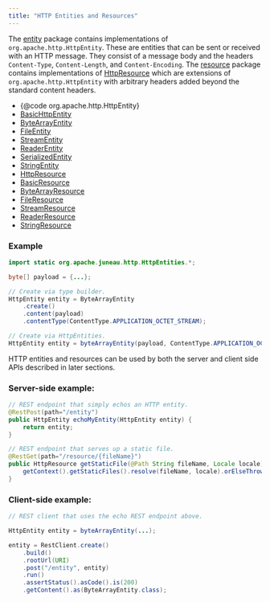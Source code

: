 ```yaml
---
title: "HTTP Entities and Resources"
---
```


The [entity](../apidocs/org/apache/juneau/http/entity.html) package contains implementations of `org.apache.http.HttpEntity`.  These are
entities that can be sent or received with an HTTP message.  They consist of a message body and the headers
`Content-Type`, `Content-Length`, and `Content-Encoding`.
The [resource](../apidocs/org/apache/juneau/http/resource.html) package contains implementations of [HttpResource](../apidocs/org/apache/juneau/http/resource/HttpResource.html) which are extensions of `org.apache.http.HttpEntity` with
arbitrary headers added beyond the standard content headers.
- \{@code org.apache.http.HttpEntity\}
- [BasicHttpEntity](../apidocs/org/apache/juneau/http/entity/BasicHttpEntity.html)
- [ByteArrayEntity](../apidocs/org/apache/juneau/http/entity/ByteArrayEntity.html)
- [FileEntity](../apidocs/org/apache/juneau/http/entity/FileEntity.html)
- [StreamEntity](../apidocs/org/apache/juneau/http/entity/StreamEntity.html)
- [ReaderEntity](../apidocs/org/apache/juneau/http/entity/ReaderEntity.html)
- [SerializedEntity](../apidocs/org/apache/juneau/http/entity/SerializedEntity.html)
- [StringEntity](../apidocs/org/apache/juneau/http/entity/StringEntity.html)
- [HttpResource](../apidocs/org/apache/juneau/http/resource/HttpResource.html)
- [BasicResource](../apidocs/org/apache/juneau/http/resource/BasicResource.html)
- [ByteArrayResource](../apidocs/org/apache/juneau/http/resource/ByteArrayResource.html)
- [FileResource](../apidocs/org/apache/juneau/http/resource/FileResource.html)
- [StreamResource](../apidocs/org/apache/juneau/http/resource/StreamResource.html)
- [ReaderResource](../apidocs/org/apache/juneau/http/resource/ReaderResource.html)
- [StringResource](../apidocs/org/apache/juneau/http/resource/StringResource.html)

### Example


```java
import static org.apache.juneau.http.HttpEntities.*;

byte[] payload = {...};

// Create via type builder.
HttpEntity entity = ByteArrayEntity
    .create()
    .content(payload)
    .contentType(ContentType.APPLICATION_OCTET_STREAM);

// Create via HttpEntities.
HttpEntity entity = byteArrayEntity(payload, ContentType.APPLICATION_OCTET_STREAM);
```


HTTP entities and resources can be used by both the server and client side APIs described in later sections.
### Server-side example:


```java
// REST endpoint that simply echos an HTTP entity.
@RestPost(path="/entity")
public HttpEntity echoMyEntity(HttpEntity entity) {
    return entity;
}

// REST endpoint that serves up a static file.
@RestGet(path="/resource/{fileName}")
public HttpResource getStaticFile(@Path String fileName, Locale locale) {
    getContext().getStaticFiles().resolve(fileName, locale).orElseThrow(NotFound::new);
}
```


### Client-side example:


```java
// REST client that uses the echo REST endpoint above.

HttpEntity entity = byteArrayEntity(...);

entity = RestClient.create()
    .build()
    .rootUrl(URI)
    .post("/entity", entity)
    .run()
    .assertStatus().asCode().is(200)
    .getContent().as(ByteArrayEntity.class);

```
